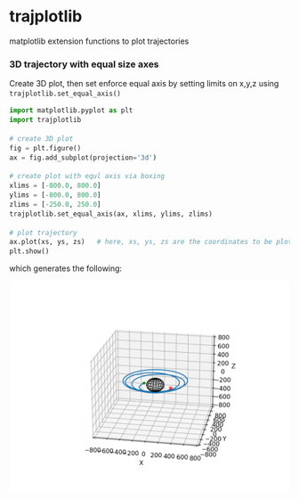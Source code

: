 # trajplotlib
matplotlib extension functions to plot trajectories


### 3D trajectory with equal size axes

Create 3D plot, then set enforce equal axis by setting limits on x,y,z using `trajplotlib.set_equal_axis()` 

```python
import matplotlib.pyplot as plt
import trajplotlib

# create 3D plot
fig = plt.figure()
ax = fig.add_subplot(projection='3d')

# create plot with equl axis via boxing
xlims = [-800.0, 800.0]
ylims = [-800.0, 800.0]
zlims = [-250.0, 250.0]
trajplotlib.set_equal_axis(ax, xlims, ylims, zlims)

# plot trajectory
ax.plot(xs, ys, zs)   # here, xs, ys, zs are the coordinates to be plotted
plt.show()
```

which generates the following: 

<p align="center">
  <img src="./examples/plot3d_example.png" width="550" title="hover text">
</p>
